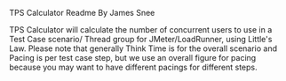 TPS Calculator Readme
By James Snee

TPS Calculator will calculate the number of concurrent users to use in a Test Case scenario/
Thread group for JMeter/LoadRunner, using Little's Law. Please note that generally Think Time is for 
the overall scenario and Pacing is per test case step, but we use an overall figure for pacing because
you may want to have different pacings for different steps.